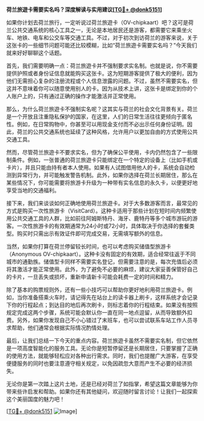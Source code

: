 **荷兰旅遊卡需要实名吗？深度解读与实用建议[[TG💪+ @donk5151](https://t.me/s/donk5151)]**

如果你计划去荷兰旅行，一定听说过荷兰旅遊卡（OV-chipkaart）吧？这可是荷兰公共交通系统的核心工具之一，无论是本地居民还是游客，都需要它来乘坐火车、地铁、电车和公交车等交通工具。不过，对于初次到访荷兰的游客来说，关于这张卡的一些细节问题可能还比较模糊，比如“荷兰旅遊卡需要实名吗？”今天我们就来好好聊聊这个话题。

首先，我们需要明确一点：荷兰旅遊卡并不强制要求实名制。也就是说，你不需要提供护照或者身份证信息就能购买这张卡。这为短期游客提供了极大的便利，因为他们无需担心复杂的注册流程或个人信息泄露的问题。不过，虽然不需要实名，但这并不意味着你可以随意使用别人的卡。因为从技术上讲，这张卡是绑定到你的个人账户上的，只有通过正确的操作才能激活并正常使用。

那么，为什么荷兰旅遊卡不强制实名呢？这其实与荷兰的社会文化背景有关。荷兰是一个开放且注重隐私保护的国家，在这里，人们的日常生活往往更倾向于匿名性。例如，在日常购物中，你甚至可以用现金支付而不必出示任何身份证明。因此，荷兰的公共交通系统也延续了这种风格，允许用户以更加自由的方式使用公共交通工具。

然而，尽管荷兰旅遊卡不要求实名，但为了确保公平使用，卡内仍然包含了一些限制条件。例如，一张普通的荷兰旅遊卡只能绑定在一个特定的设备上（比如手机或卡片），并且只能由持有者本人使用。如果有人试图借用他人的卡，系统会自动检测到异常行为，并可能触发警告机制。此外，如果你选择在荷兰长期居住，那么在某些情况下，你可能需要将旅游卡升级为一种带有实名信息的永久卡，以便更好地享受当地的交通福利。

接下来，我们来谈谈如何正确地使用荷兰旅遊卡。对于大多数游客而言，最常见的方式是购买一次性旅游卡（VisitCard）。这种卡适用于那些计划在短时间内频繁使用公共交通工具的人群，比如前往阿姆斯特丹、海牙、鹿特丹等多个城市游玩的游客。一次性旅游卡的有效期通常为24小时或72小时，具体取决于你选择的套餐类型。购买时只需出示有效证件即可完成交易，无需填写额外的信息。

当然，如果你打算在荷兰停留较长时间，也可以考虑购买储值型旅游卡（Anonymous OV-chipkaart）。这种卡没有固定的有效期，适合经常往返于不同城市的通勤族。储值型卡同样不需要实名登记，但需要注意的是，每次充值后必须将其激活才能正常使用。此外，为了避免不必要的麻烦，建议大家妥善保管好自己的卡片，一旦丢失或损坏，重新申请新卡可能会耗费一定的时间和精力。

除了基本的购票规则外，还有一些小技巧可以帮助你更好地利用荷兰旅遊卡。例如，当你准备搭乘火车时，请记得先在站台上的读卡器上刷卡，这样系统才会记录下你的行程起点；到达目的地后再次刷卡，则标志着你的行程结束。如果没有按照规定完成这两个步骤，系统可能会默认你一直在同一地点逗留，从而导致额外扣费。另外，如果你发现自己不小心错过了末班车，也可以尝试联系车站工作人员寻求帮助，他们通常会根据实际情况酌情处理。

最后，让我们总结一下今天的重点内容。荷兰旅遊卡虽然不需要实名制，但它依然是一项高度智能化的服务工具。无论你是短暂停留还是长期居住，只要掌握了正确的使用方法，就能够轻松应对各种出行需求。同时，我们也提醒广大游客，在享受便捷服务的同时也要注意遵守相关规定，以免因疏忽大意而产生不必要的经济损失。

无论你是第一次踏上这片土地，还是已经对荷兰了如指掌，希望这篇文章能够为你带来些许启发和帮助。如果你还有其他疑问，欢迎随时留言讨论！让我们一起探索这个美丽国度的魅力吧！

[[TG💪+ @donk5151](https://t.me/s/donk5151) ![Image](https://i.postimg.cc/rwNCRYN7/Snipaste-2025-04-30-17-27-05.png)]